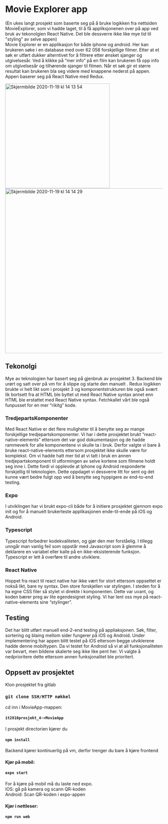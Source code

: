 # Movie Explorer app

(En ukes langt prosjekt som baserte seg på å bruke logikken fra nettsiden MovieExplorer, som vi hadde laget, til å få appliksjonenen over på app ved bruk av tekonolgien React Native. Det ble dessverre ikke like mye tid til "styling" av selve appen) 
<br />
Movie Explorer er en applikasjon for både iphone og android.
Her kan brukeren søke i en database med over 62 058 forskjellige 
filmer. Etter at et søk er utført dukker alterntivet for å filtrere etter ønsket sjanger og utgivelsesår. 
Ved å klikke på “mer info” på en film kan brukeren få opp 
info om utgivelsesår og tilhørende sjanger til filmen. 
Når et søk gir et større resultat kan brukeren bla seg 
videre med knappene nederst på appen. Appen baserer seg på React Native med Redux. 
<br/>

<img width="334" alt="Skjermbilde 2020-11-19 kl  14 13 54" src="https://user-images.githubusercontent.com/69898083/99670836-7656c080-2a71-11eb-93b8-5563e7ccb9d1.png">
<img width="526" alt="Skjermbilde 2020-11-19 kl  14 14 29" src="https://user-images.githubusercontent.com/69898083/99670906-8c648100-2a71-11eb-9e64-73533517d731.png">






## Tekonolgi

Mye av teknologien har basert seg på gjenbruk av prosjektet 3.
Backend ble urørt og satt over på vm for å slippe og starte den manuelt . 
Redux logikken brukte vi helt likt som i prosjekt 3 og komponentstrukturen 
ble også svært lik bortsett fra at HTML ble byttet ut med React Native syntax
annet enn HTML ble erstattet med React Native syntax. Fetchkallet vårt ble også 
funpusset for en mer “rikitg” kode.

### TredjepartsKomponenter

Med React Native er det flere muligheter til å benytte seg av mange forskjellige
tredjepartskomponenter. Vi har i dette prosjektet brukt “react-native-elements” 
ettersom det var god dokumentasjon og de hadde rammeverk for alle komponentene 
vi skulle ta i bruk. Derfor valgte vi bare å bruke react-native-elements 
ettersom prosjektet ikke skulle være for komplekst. Om vi hadde hatt mer 
tid at vi tatt i bruk en annen tredjepartskomponent til utformingen av 
selve kortene som filmene holdt seg inne i. Dette fordi vi opplevde at 
Iphone og Android responderte forskjellig til teknologien. Dette oppdaget 
vi dessverre litt for sent og det kunne vært bedre fulgt opp ved å benytte 
seg hyppigere av end-to-end testing. 

### Expo

I utviklingen har vi brukt expo-cli både for å initiere prosjektet gjennom expo 
init og for å manuelt brukerteste applikasjonen ende-til-ende på iOS og Android.

###  Typescript

Typescript forbedrer kodekvaliteten, og gjør den mer forståelig. 
I tillegg unngår man vanlig feil som oppstår med Javascript som å glemme å deklarere en variabel eller kalle på en ikke-eksisterende funksjon.
Typescript er lett å overføre til andre utviklere.


###  React Native
Hoppet fra react til react native har ikke vært for stort ettersom oppsettet er nokså likt, bare ny syntax. Den store forskjellen var stylingen. 
I steden for å ha egne CSS filer så stylet vi direkte i komponenten. Dette var uvant, og koden 
bærer preg av lite egendesignet styling. Vi har lent oss mye på react-native-elements sine “stylinger”. 

## Testing
Det har blitt utført manuell end-2-end testing på appliaksjonen. Søk, filter, sortering og blaing mellom sider fungerer på iOS og Android. 
Under implementering har appen blitt testet på iOS ettersom begge utviklerene hadde denne mobiltypen. Da vi testet for Android så vi at all funksjonaliteten var bevart, men bildene skalerte seg ikke like pent her. 
Vi valgte å nedprioritere dette ettersom annen funksjonalitet ble prioritert.

## Oppsett av prosjektet
Klon prosjektet fra gitlab
### `git clone SSH/HTTP nøkkel`

cd inn i MovieApp-mappen:
#### `it2810prosjekt_4->MovieApp`

I prosjekt directorien kjører du
#### `npm install`
Backend kjører kontinuerlig på vm, derfor trenger du bare å kjøre frontend <br/>
#### Kjør på mobil:
#### `expo start`
For å kjøre på mobil må du laste ned expo. <br/>
IOS: gå på kamera og scann QR-koden<br/>
Android: Scan QR-koden i expo-appen

#### Kjør i nettleser:
#### `npm run web`

